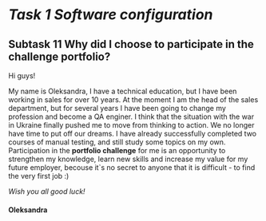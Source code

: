 # *Task 1 Software configuration*
## Subtask 11 Why did I choose to participate in the challenge portfolio?

Hi guys!

My name is Oleksandra, I have a technical education, but I have been working in sales for over 10 years. At the moment I am the head of the sales department, but for several years I have been going to change my profession and become a QA enginer. I think that the situation with the war in Ukraine finally pushed me to move from thinking to action. We no longer have time to put off our dreams.
I have already successfully completed two courses of manual testing, and still study some topics on my own. Participation in the **portfolio challenge** for me is an opportunity to strengthen my knowledge, learn new skills and increase my value for my future employer, becouse it`s no secret to anyone that it is difficult - to find the very first job :)

_Wish you all good luck!_

#### Oleksandra
